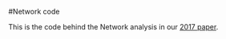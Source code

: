 #Network code

This is the code behind the Network analysis in our <u><a href='http://dx.plos.org/10.1371/journal.pgen.1006706'>2017 paper</a></u>.
